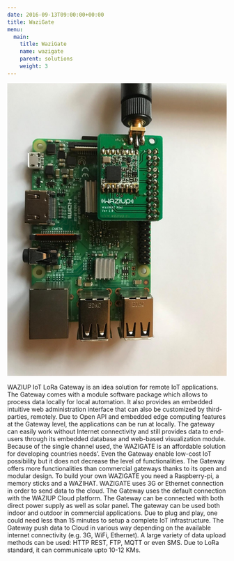 ```yaml
---
date: 2016-09-13T09:00:00+00:00
title: WaziGate 
menu:
  main:
    title: WaziGate
    name: wazigate
    parent: solutions
    weight: 3
---
```


![WaziGate](images/wazigate.jpg)

WAZIUP IoT LoRa Gateway is an idea solution for remote IoT applications.
The Gateway comes with a module software package which allows to process data locally for local automation.
It also provides an embedded intuitive web administration interface that can also be customized by third-parties, remotely.
Due to Open API and embedded edge computing features at the Gateway level, the applications can be run at locally.
The gateway can easily work without Internet connectivity and still provides data to end-users through its embedded database and web-based visualization module.
Because of the single channel used, the WAZIGATE is an affordable solution for developing countries needs’.
Even the Gateway enable low-cost IoT possibility but it does not decrease the level of functionalities.
The Gateway offers more functionalities than commercial gateways thanks to its open and modular design.
To build your own WAZIGATE you need a Raspberry-pi, a memory sticks and a WAZIHAT. WAZIGATE uses 3G or Ethernet connection in order to send data to the cloud.
The Gateway uses the default connection with the WAZIUP Cloud platform. The Gateway can be connected with both direct power supply as well as solar panel.
The gateway can be used both indoor and outdoor in commercial applications. Due to plug and play, one could need less than 15 minutes to setup a complete IoT infrastructure.
The Gateway push data to Cloud in various way depending on the available internet connectivity (e.g. 3G, WiFi, Ethernet).
A large variety of data upload methods can be used: HTTP REST, FTP, MQTT or even SMS.
Due to LoRa standard, it can communicate upto 10-12 KMs.  

